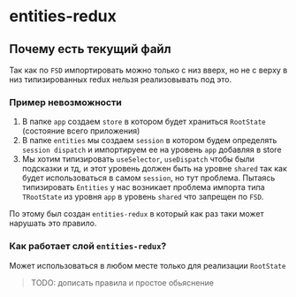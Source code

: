 # entities-redux

## Почему есть текущий файл

Так как по `FSD` импортировать можно только с низ вверх, но не с верху в низ типизированных redux нельзя реализовывать под это.

### Пример невозможности

1. В папке `app` создаем `store` в котором будет храниться `RootState` (состояние всего приложения)
2. В папке `entities` мы создаем `session` в котором будем определять `session dispatch` и импортируем ее на уровень `app` добавляя в store
3. Мы хотим типизировать `useSelector`, `useDispatch` чтобы были подсказки и тд, и этот уровень должен быть на уровне `shared`
   так как будет использоваться в самом `session`, но тут проблема. Пытаясь типизировать `Entities` у нас возникает
   проблема импорта типа `TRootState` из уровня `app` в уровень `shared` что запрещен по `FSD`.

По этому был создан `entities-redux` в который как раз таки может нарушать это правило.

### Как работает слой `entities-redux`?

Может использоваться в любом месте только для реализации `RootState`

> TODO: дописать правила и простое обьяснение
